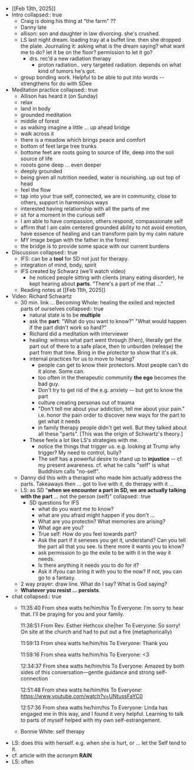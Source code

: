 - [[Feb 13th, 2025]]
- Intro
  collapsed:: true
	- Craig is doing his thing at "the farm" ??
	- Danny late
	- allison: son and daughter in law divorcing. she's crushed.
	- LS last night dream. loading tray at a buffet line. then she dropped the plate. Journaling it: asking what is the dream saying? what want me to do? let it be on the floor? permission to let it go?
		- drs. rec'd a new radiation therapy
			- proton radiation.. very targeted radiation. depends on what kind of  tumors he's got.
	- group bonding work. Helpful to be able to put into words -- strengthens for do with SDee
- Meditation practice
  collapsed:: true
	- Allison has heard it (on Sunday)
	- relax
	- land in body
	- grounded meditation
	- middle of forest
	- as walking imagine a little ... up ahead bridge
	- walk across it
	- there is a meadow which brings peace and comfort
	- bottom of feet large tree trunks
	- bottome feet are roots going to source of life, deep into the soil source of life
	- rooots gone deep ... even deeper
	- deeply grounded
	- being given all nutrition needed, water is nourishing. up out top of head
	- feel the flow
	- tap into your true self, connected, we are in community, close to others, support in harmonious ways
	- interested having relationship with all the parts of me
	- sit for a moment in the curious self
	- I am able to have compassion, others respond, compassionate self
	- affirm that I am calm centered grounded ability to not avoid emotion, have essence of healing and can transform pain by  my calm nature
	- MY image began with the father in the forest
	- the bridge is to provide some space with our current burdens
- Discussion
  collapsed:: true
	- IFS: can be a **tool** for SD not just for therapy.
	- integration of mind, body, spirit
	- IFS created by Schwarz (we'll watch video)
		- he noticed people sitting with clients (many eating disorder), he kept hearing about **parts**. "There's a part of me that ..."
	- Reading notes at [[Feb 11th, 2025]]
- Video: Richard Schwartz
	- 30 min. link ... Becoming Whole: healing the exiled and rejected parts of ourselves
	  collapsed:: true
		- natural state is to be **multiple**
		- ask the **part**: "What do you want to know?" "What would happen if the part didn't work so hard?"
		- Richard did a meditation with interviewer
		- healing: witness what part went through (then), literally get the part out of there to a safe place, then to unburden (release)  the part from that time. Bring in the protector to show that it's ok.
		- internal practices for us to move to heaing?
			- people can get to know their protectors. Most people can't do it alone. Some can.
			- too often in the therapeutic community **the ego** becomes the bad guy.
			- Don't  try to get rid of the e.g. anxiety -- but get to know the part
			- culture creating personas out of trauma
			- "Don't tell me about your addiction, tell me about your pain." i.e. honor the pain order to discover new ways for the part to get what it needs
			- in family therapy people didn't get well. But they talked about all these "parts". [This was the origin of Schwartz's theory.]
		- These feels a lot like LS's strategies with me.
			- notice the things that trigger us. e.g. looking at Trump why trigger? My need to control, bully?
			- The self has a powerful desire to stand up to **injustice** -- cf. my present awareness. cf. what he calls "self" is what Buddhism calls "no-self".
	- Danny did this with a therapist who made him actually address the parts. Takeaways then ... got to live with it, do therapy with it ...
	- LS: as SD "**when we encounter a part in SD, we are actually talking with the part** ... not the person (self)"
	  collapsed:: true
		- SD questions for IFS
			- what do you want me to know?
			- what are you afraid might happen if you don't ...
			- What are you protectin? What memories are arising?
			- What age are you?
			- True self: How do you feel towards part?
			- Ask the part if it seneses you get it, understand? Can you tell the part all that you see. Is there more it wants you to know?
			- ask permission to go the exile to be with it in the way it needs.
			- Is there anything it needs you to do for it?
			- Ask it ifyou can bring it with you to the now? If not, you can go to a fantasy.
	- 2 way prayer: draw line. What do I say? What is God saying?
	- **Whatever you resist ... persists**.
- chat
  collapsed:: true
	- 11:35:40 From shea watts he/him/his To Everyone:
	  	I’m sorry to hear that. I’ll be praying for you and your family.
	  	
	  11:38:51 From Rev. Esther Hethcox she|her To Everyone:
	  	So sorry! On site at the church and had to put out a fire (metaphorically)
	  	
	  11:59:13 From shea watts he/him/his To Everyone:
	  	Thank you
	  	
	  11:59:16 From shea watts he/him/his To Everyone:
	  	<3
	  	
	  12:34:37 From shea watts he/him/his To Everyone:
	  	Amazed by both sides of this conversation––gentle guidance and strong self-connection
	  	
	  12:51:48 From shea watts he/him/his To Everyone:
	  	https://www.youtube.com/watch?v=UNtussFaYC0
	  	
	  12:57:36 From shea watts he/him/his To Everyone:
	  	Linda has engaged me in this way, and I found it very helpful. Learning to talk to parts of myself helped with my own self-estrangement.
	- Bonnie White: self therapy
- LS: does this with herself. e.g. when she is hurt, or ... let the Self tend to it.
- cf. article with the acronym **RAIN**
- LS: often